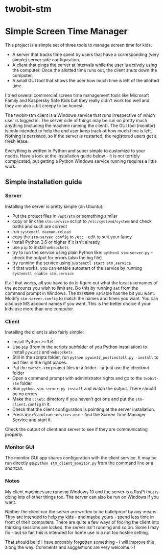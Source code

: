# twobit-stm
# Simple Screen Time Manager

This project is a simple set of three tools to manage screen time for kids.
 * A server that tracks time spent by users that have a corresponding (very simple) server side configuration.
 * A client that pings the server at intervals while the user is actively using the computer. Once the allotted time runs out, the client shuts down the computer.
 * A small GUI tool that shows the user how much time is left of the allotted time.
  
I tried several commercial screen time management tools like Microsoft Family and Kaspersky Safe Kids but they really didn't work too well and they are also a bit creepy to be honest.

  The twobit-stm client is a Windows service that runs irrespective of which user is logged in. The server side of things may be run on pretty much anything (including the machine running the client). The GUI tool (monitor) is only intended to help the end user keep track of how much time is left. Nothing is persisted, so if the server is restarted, the registered users get a fresh lease.
  
  Everything is written in Python and super simple to customize to your needs. Have a look at the installation guide below - it is not terribly complicated, but getting a Python Windows service running requires a little work.
  
## Simple installation guide
  
### Server
  Installing the server is pretty simple (on Ubuntu):
  * Put the project files in `/opt/stm` or something similar
  * copy or link the `stm.service` script to `/etc/systemd/system` and check paths and such are correct
  * run `systemctl daemon-reload`
  * copy the `stm-server.config` to `/etc` - edit to suit your fancy
  * install Python 3.6 or higher if it isn't already
  * use `pip` to install `websockets`
  * try to run the service using plain Python like: `python3 stm-server.py` - check the output for errors (also the log file)
  * try running the service using `systemctl start stm.service`
  * If that works, you can enable autostart of the service by running `systemctl enable stm.service`
  
  If all that works, all you have to do is figure out what the local usernames of the accounts you wish to limit are. Do this by running `set` from the command prompt in Windows. The `USERNAME` variable has the bit you want. Modify `stm-server.config` to match the names and times you want. You can also use MS account names if you want. This is the better choice if your kids use more than one computer.
  
### Client
  Installing the client is also fairly simple:
  * Install Python >=3.6
  * Use `pip` (from in the scripts subfolder of you Python installation) to install `pywin32` and `websockets`
  * Still in the scripts folder, run `python pywin32_postinstall.py -install` to put files in the right places.
  * Put the `twobit-stm` project files in a folder - or just use the checkout folder
  * Open a command prompt with administrator rights and go to the `twobit-stm` folder
  * Run `python stm-server.py install` and watch the output. There should be no errors
  * Make the `c:\etc` directory if you haven't got one and put the `stm-client.config` in it.
  * Check that the client configuration is pointing at the server installation.
  * Press `Win+R` and run `services.msc` - find the Screen Time Manager Service and start it.
  
  Check the output of client and server to see if they are communicating properly.
  
### Monitor GUI
  The monitor GUI app shares configuration with the client service. It may be run directly as `python stm_client_monitor.py` from the command line or a shortcut.
  
### Notes
  My client machines are running Windows 10 and the server is a RasPi that is doing lots of other things too. The server can also be run on Windows if you want.
  
  Neither the client nor the server are written to be bulletproof by any means. They are intended to help my kids - and maybe yours - spend less time in front of their computers. There are quite a few ways of fooling the client into thinking sessions are locked, the server isn't running and so on. Some I may fix - but so far, this is intended for home use in a not too hostile setting.
  
  That should be it! I have probably forgotten something - I will improve this along the way. Comments and suggestions are very welcome :-)
  
  
  
